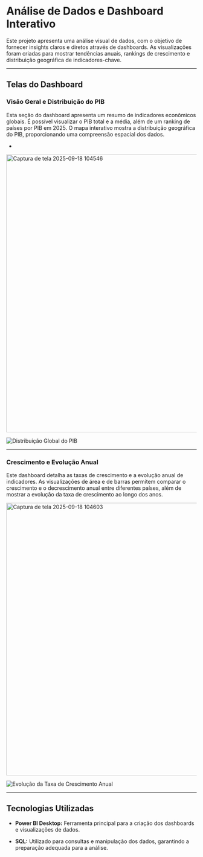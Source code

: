 # Análise de Dados e Dashboard Interativo

Este projeto apresenta uma análise visual de dados, com o objetivo de fornecer insights claros e diretos através de dashboards. As visualizações foram criadas para mostrar tendências anuais, rankings de crescimento e distribuição geográfica de indicadores-chave.

---

## Telas do Dashboard

### Visão Geral e Distribuição do PIB

Esta seção do dashboard apresenta um resumo de indicadores econômicos globais. É possível visualizar o PIB total e a média, além de um ranking de países por PIB em 2025. O mapa interativo mostra a distribuição geográfica do PIB, proporcionando uma compreensão espacial dos dados.

*

<img width="1394" height="736" alt="Captura de tela 2025-09-18 104546" src="https://github.com/user-attachments/assets/6cab51d9-d9af-4dd1-8380-48c9a6df8317" />


![Distribuição Global do PIB](https://github.com/SEU-USUARIO/SEU-REPOSITORIO/blob/main/caminho-da-sua-imagem1.png?raw=true)

---

### Crescimento e Evolução Anual

Este dashboard detalha as taxas de crescimento e a evolução anual de indicadores. As visualizações de área e de barras permitem comparar o crescimento e o decrescimento anual entre diferentes países, além de mostrar a evolução da taxa de crescimento ao longo dos anos.

<img width="1385" height="722" alt="Captura de tela 2025-09-18 104603" src="https://github.com/user-attachments/assets/241e305e-1dee-45a2-af07-efc8e7dfbac2" />



![Evolução da Taxa de Crescimento Anual](https://github.com/SEU-USUARIO/SEU-REPOSITORIO/blob/main/caminho-da-sua-imagem2.png?raw=true)

---

## Tecnologias Utilizadas

* **Power BI Desktop:** Ferramenta principal para a criação dos dashboards e visualizações de dados.

* **SQL:** Utilizado para consultas e manipulação dos dados, garantindo a preparação adequada para a análise.
